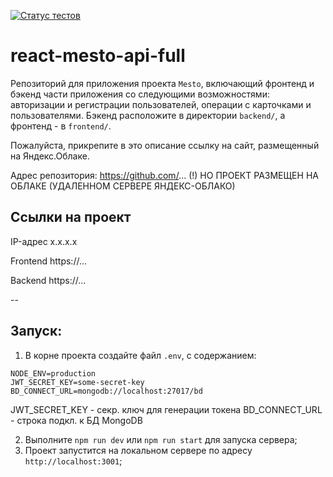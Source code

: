 [![Статус тестов](../../actions/workflows/tests.yml/badge.svg)](../../actions/workflows/tests.yml)

# react-mesto-api-full
Репозиторий для приложения проекта `Mesto`, включающий фронтенд и бэкенд части приложения со следующими возможностями: авторизации и регистрации пользователей, операции с карточками и пользователями. Бэкенд расположите в директории `backend/`, а фронтенд - в `frontend/`. 
  
Пожалуйста, прикрепите в это описание ссылку на сайт, размещенный на Яндекс.Облаке.

Адрес репозитория: https://github.com/...
(!) НО ПРОЕКТ РАЗМЕЩЕН НА ОБЛАКЕ (УДАЛЕННОМ СЕРВЕРЕ ЯНДЕКС-ОБЛАКО)

## Ссылки на проект

IP-адрес x.x.x.x

Frontend https://...

Backend https://...

--
## Запуск:

1. В корне проекта создайте файл `.env`, с содержанием:
```dotenv
NODE_ENV=production
JWT_SECRET_KEY=some-secret-key
BD_CONNECT_URL=mongodb://localhost:27017/bd
```
JWT_SECRET_KEY - секр. ключ для генерации токена
BD_CONNECT_URL - строка подкл. к БД MongoDB

2. Выполните `npm run dev` или `npm run start` для запуска сервера;
3. Проект запустится на локальном сервере по адресу `http://localhost:3001`;
